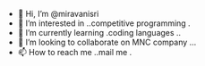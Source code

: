 - 👋 Hi, I’m @miravanisri
- 👀 I’m interested in ..competitive programming .
- 🌱 I’m currently learning .coding languages ..
- 💞️ I’m looking to collaborate on MNC company ...
- 📫 How to reach me ..mail me .

<!---
miravanisri/miravanisri is a ✨ special ✨ repository because its `README.md` (this file) appears on your GitHub profile.
You can click the Preview link to take a look at your changes.
--->
